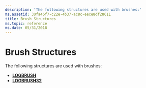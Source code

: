```yaml
---
description: 'The following structures are used with brushes:'
ms.assetid: 30fa46f7-c22e-4b37-ac8c-eece8df28611
title: Brush Structures
ms.topic: reference
ms.date: 05/31/2018
---
```


# Brush Structures

The following structures are used with brushes:

-   [**LOGBRUSH**](/windows/win32/api/wingdi/ns-wingdi-logbrush)
-   [**LOGBRUSH32**](/windows/win32/api/wingdi/ns-wingdi-logbrush32)

 

 



